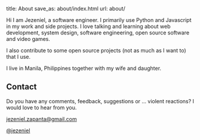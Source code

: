 title: About
save_as: about/index.html
url: about/


Hi I am Jezeniel, a software engineer. I primarily use Python and Javascript
in my work and side projects. I love talking and learning about web development, 
system design, software engineering, open source software and video games.

I also contribute to some open source projects (not as much as I want to)
that I use.

I live in Manila, Philippines together with my wife and daughter.

## Contact

Do you have any comments, feedback, suggestions or ... violent reactions? 
I would love to hear from you.


<i class="icon icon-mail2"></i><a href="mailto:jezeniel.zapanta@gmail.com" target="_blank"> jezeniel.zapanta@gmail.com </a>

<i class="icon icon-twitter"></i><a href="https://twitter.com/jezeniel" target="_blank"> @jezeniel</a>
